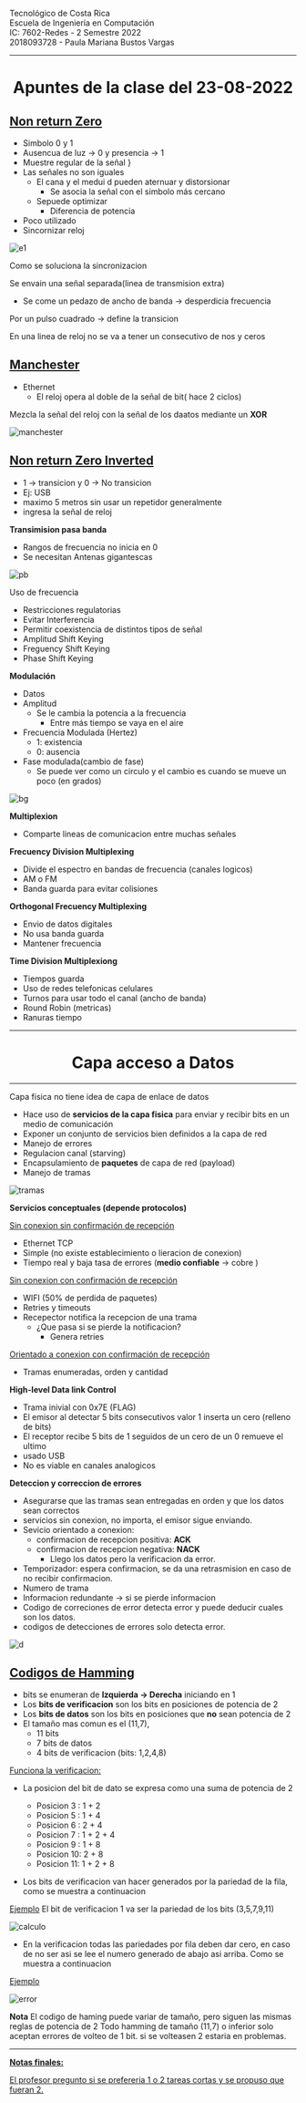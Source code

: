 Tecnológico de Costa Rica<br> 
Escuela de Ingeniería en Computación<br> 
IC: 7602-Redes  - 2 Semestre 2022 <br> 
2018093728 - Paula Mariana Bustos Vargas
______________________
<center> <h1> Apuntes de la clase del 23-08-2022 </h1> </center> 
<u><h2>Non return Zero </h2></u>

- Simbolo 0 y 1
- Ausencua de luz -> 0 y presencia -> 1
- Muestre regular de la señal
}
- Las señales no son iguales
  - El cana y el medui d pueden aternuar y distorsionar
    - Se asocia la señal con el simbolo más cercano
  - Sepuede optimizar
    - Diferencia de potencia
- Poco utilizado
- Sincornizar reloj

![e1](./image/e1.jpg?raw=true)

Como se soluciona la sincronizacion

Se envain una señal separada(linea de transmision extra)
  - Se come un pedazo de ancho de banda -> desperdicia frecuencia
  
Por un pulso cuadrado -> define la transicion

En una linea de reloj no se va a tener un consecutivo de nos y ceros

<u><h2>Manchester</h2></u>
- Ethernet
  - El reloj opera al doble de la señal de bit( hace 2 ciclos)

Mezcla la señal del reloj con la señal de los daatos mediante un **XOR**

![manchester](./image/manchester.jpg?raw=true)

<u><h2>Non return Zero Inverted</h2></u>
- 1 -> transicion y 0 -> No transicion
- Ej: USB
- maximo 5 metros sin usar un repetidor generalmente
- ingresa la señal de reloj

**Transimision pasa banda**

- Rangos de frecuencia no inicia en 0
- Se  necesitan Antenas gigantescas
   
![pb](./image/pb.jpg?raw=true)

Uso de frecuencia
  - Restricciones regulatorias
  - Evitar Interferencia
  - Permitir coexistencia de distintos tipos de señal
  - Amplitud Shift Keying
  - Freguency Shift Keying
  - Phase Shift Keying

**Modulación**
- Datos
- Amplitud
  - Se le cambia la potencia a la frecuencia 
    - Entre más tiempo se vaya en el aire
- Frecuencia Modulada (Hertez)
  - 1: existencia
  - 0: ausencia
- Fase modulada(cambio de fase)
  - Se puede ver como un circulo y el cambio es cuando se mueve un poco (en grados)

![bg](./image/bg.jpg?raw=true)

**Multiplexion**
- Comparte lineas de comunicacion entre muchas señales
  
**Frecuency Division Multiplexing**
- Divide el espectro en bandas de frecuencia (canales logicos)
- AM o FM
- Banda guarda para evitar colisiones 

**Orthogonal Frecuency Multiplexing**
- Envio de datos digitales
- No usa banda guarda
- Mantener frecuencia

**Time Division Multiplexiong**
- Tiempos guarda
- Uso de redes telefonicas celulares
- Turnos para usar todo el canal (ancho de banda)
- Round Robin (metricas)
- Ranuras tiempo
______________________

<center> <h1> Capa acceso a Datos </h1> </center> 

_____________________
 Capa fisica no tiene idea de capa de enlace de datos
 - Hace uso de **servicios de la capa fisica** para enviar y recibir bits en un medio de comunicación
 - Exponer un conjunto de servicios bien definidos a la capa de red
 - Manejo de errores
 - Regulacion canal (starving)
 - Encapsulamiento de **paquetes** de capa de red (payload)
 - Manejo de tramas

![tramas](./image/e2.jpg?raw=true)

**Servicios conceptuales (depende protocolos)**

<u>Sin conexion sin confirmación de recepción </u>
- Ethernet TCP
- Simple (no existe establecimiento o lieracion de conexion)
- Tiempo real y baja tasa de errores (**medio confiable** -> cobre )
  
<u>Sin conexion con confirmación de recepción </u>
- WIFI (50% de perdida de paquetes)
- Retries y timeouts
- Recepector notifica la recepcion de una trama
  - ¿Que pasa si se pierde la notificacion?
    - Genera retries

<u>Orientado a conexion con confirmación de recepción </u>
- Tramas enumeradas, orden y cantidad

**High-level Data link Control**

- Trama inivial con 0x7E (FLAG)
- El emisor al detectar 5 bits consecutivos valor 1 inserta un cero (relleno de bits)
- El receptor recibe 5 bits de 1 seguidos de un cero de un 0 remueve el ultimo
- usado USB
- No es viable en canales analogicos

**Deteccion y correccion de errores**
- Asegurarse que las tramas sean entregadas en orden y que los datos sean correctos 
- servicios sin conexion, no importa, el emisor sigue enviando.
- Sevicio orientado a conexion:
  - confirmacion de recepcion positiva: **ACK**
  - confirmacion de recepcion negativa: **NACK**
    - Llego los datos pero la verificacion da error.
- Temporizador: espera confirmacion, se da una retrasmision en caso de no recibir confirmacion.
- Numero de trama
- Informacion redundante -> si se pierde informacion 
- Codigo de correciones de error detecta error y puede deducir cuales son los datos.
- codigos de detecciones de errores solo detecta error. 

![d](./image/e3.jpg?raw=true)

<u> <h2>Codigos de Hamming </h2></u>

- bits se enumeran de **Izquierda -> Derecha** iniciando en 1
- Los  **bits de verificacion**  son los bits en posiciones de potencia  de 2  
- Los  **bits de datos**  son los bits en posiciones que **no** sean potencia  de 2 
- El tamaño mas comun es el (11,7), 
  - 11 bits
  - 7 bits de datos
  - 4 bits de verificacion (bits: 1,2,4,8)
  
<u>Funciona la verificacion:</u>

- La posicion del bit de dato se expresa como una suma de potencia de 2
  - Posicion 3 : 1 + 2
  - Posicion 5 : 1 + 4
  - Posicion 6 : 2 + 4
  - Posicion 7 : 1 + 2 + 4
  - Posicion 9 : 1 + 8
  - Posicion 10: 2 + 8
  - Posicion 11: 1 + 2 + 8
  
- Los bits de verificacion van hacer generados por la pariedad de la fila, como se muestra a continuacion

<u>Ejemplo</u>
El bit de verificacion 1 va ser la pariedad de los bits (3,5,7,9,11)

![calculo](./image/calculo.jpeg?raw=true)

- En la verificacion todas las pariedades por fila deben dar cero, en caso de no ser asi se lee el numero generado de abajo asi arriba. Como se muestra a continuacion

<u>Ejemplo</u> 

![error](./image/error.jpeg?raw=true)

**Nota**
El codigo de haming puede variar de tamaño, pero siguen las mismas reglas de potencia de 2
Todo hamming de tamaño (11,7) o inferior solo aceptan errores de volteo de 1 bit. si se volteasen 2 estaria en problemas. 

______________________

**<u>Notas finales:<u>**

El profesor pregunto si se prefereria 1 o 2 tareas cortas y se propuso que fueran 2.